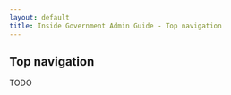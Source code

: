 ```yaml
---
layout: default
title: Inside Government Admin Guide - Top navigation
---
```


## Top navigation

TODO